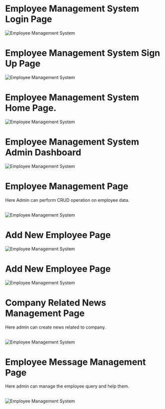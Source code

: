 # Employee Management System Login Page

![Employee Management System](https://github.com/manishkumar632/prodigy/blob/main/employee_management_system/images/Screenshot1.png)

# Employee Management System Sign Up Page

![Employee Management System](https://github.com/manishkumar632/prodigy/blob/main/employee_management_system/images/Screenshot2.png)


# Employee Management System Home Page.
![Employee Management System](https://github.com/manishkumar632/prodigy/blob/main/employee_management_system/images/Screenshot3.png)

# Employee Management System Admin Dashboard
![Employee Management System](https://github.com/manishkumar632/prodigy/blob/main/employee_management_system/images/Screenshot4.png)

# Employee Management Page
Here Admin can perform CRUD operation on employee data.
<br /> <br />

![Employee Management System](https://github.com/manishkumar632/prodigy/blob/main/employee_management_system/images/Screenshot5.png)


# Add New Employee Page
![Employee Management System](https://github.com/manishkumar632/prodigy/blob/main/employee_management_system/images/Screenshot6.png)

# Add New Employee Page
![Employee Management System](https://github.com/manishkumar632/prodigy/blob/main/employee_management_system/images/Screenshot6.png)

# Company Related News Management Page
Here admin can create news related to company.
<br /> <br />

![Employee Management System](https://github.com/manishkumar632/prodigy/blob/main/employee_management_system/images/Screenshot6.png)


# Employee Message Management Page
Here admin can manage the employee query and help them.
<br /> <br />

![Employee Management System](https://github.com/manishkumar632/prodigy/blob/main/employee_management_system/images/Screenshot4.png)